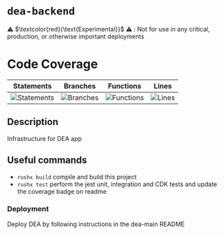 # `dea-backend`

⚠️ $\textcolor{red}{\text{Experimental}}$ ⚠️ : Not for use in any critical, production, or otherwise important deployments

# Code Coverage

| Statements                                                                               | Branches                                                                             | Functions                                                                              | Lines                                                                          |
| ---------------------------------------------------------------------------------------- | ------------------------------------------------------------------------------------ | -------------------------------------------------------------------------------------- | ------------------------------------------------------------------------------ |
| ![Statements](https://img.shields.io/badge/statements-93.58%25-brightgreen.svg?style=flat) | ![Branches](https://img.shields.io/badge/branches-82.53%25-yellow.svg?style=flat) | ![Functions](https://img.shields.io/badge/functions-83.8%25-yellow.svg?style=flat) | ![Lines](https://img.shields.io/badge/lines-93.64%25-brightgreen.svg?style=flat) |

## Description

Infrastructure for DEA app

## Useful commands

- `rushx build` compile and build this project
- `rushx test` perform the jest unit, integration and CDK tests and update the coverage badge on readme

### Deployment

Deploy DEA by following instructions in the dea-main README

